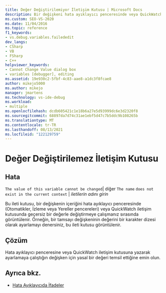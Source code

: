 ```yaml
---
title: Değer Değiştirilemiyor İletişim Kutusu | Microsoft Docs
description: Bir değişkeni hata ayıklayıcı penceresinde veya QuickWatch Visual Studio geçersiz değere değiştirmeye çalışma sırasında görüntülenen Değer Değiştirimiyor iletişim kutusunu gözden geçirebilirsiniz.
ms.custom: SEO-VS-2020
ms.date: 11/04/2016
ms.topic: reference
f1_keywords:
- vs.debug.variables.failededit
dev_langs:
- CSharp
- VB
- FSharp
- C++
helpviewer_keywords:
- Cannot Change Value dialog box
- variables [debugger], editing
ms.assetid: 19e930c2-5fbf-4c83-aae8-a1dc3f8fcae8
author: mikejo5000
ms.author: mikejo
manager: jmartens
ms.technology: vs-ide-debug
ms.workload:
- multiple
ms.openlocfilehash: dcdb605421c1e18b6a27e5d93999dc6e3d2320f8
ms.sourcegitcommit: 68897da7d74c31ae1ebf5d47c7b5ddc9b108265b
ms.translationtype: MT
ms.contentlocale: tr-TR
ms.lasthandoff: 08/13/2021
ms.locfileid: "122129759"
---
```

# <a name="cannot-change-value-dialog-box"></a>Değer Değiştirilemez İletişim Kutusu
## <a name="error"></a>Hata
 `The value of this variable cannot be changed`&#124; diğer `The name`  `does not exist in the current context` &#124; *iletilerin adını girin*

 Bu ileti kutusu, bir değişkenin içeriğini hata ayıklayıcı penceresinde (Otomatikler, İzleme veya Yereller pencereleri) veya QuickWatch iletişim kutusunda geçersiz bir değerle değiştirmeye çalışmanız sırasında görüntülenir. Örneğin, bir tamsayı değişkeninin değerini bir karakter dizesi olarak ayarlamayı denersiniz, bu ileti kutusu görüntülenir.

## <a name="solution"></a>Çözüm
 Hata ayıklayıcı penceresine veya QuickWatch iletişim kutusuna yazarak ayarlamaya çalıştığın değişken için yasal bir değeri temsil ettiğine emin olun.

## <a name="see-also"></a>Ayrıca bkz.

- [Hata Ayıklayıcıda İfadeler](../debugger/expressions-in-the-debugger.md)